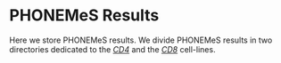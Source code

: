 # PHONEMeS Results
 Here we store PHONEMeS results. We divide PHONEMeS results in two directories dedicated to the [*CD4*](https://github.com/saezlab/Prostaglandin_Project/tree/master/Results/PHONEMeS/CD4) and the [*CD8*](https://github.com/saezlab/Prostaglandin_Project/tree/master/Results/PHONEMeS/CD8) cell-lines.
